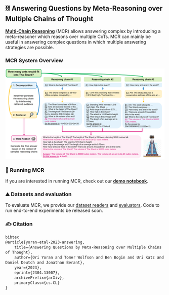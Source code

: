 ## ⛓️ Answering Questions by Meta-Reasoning over Multiple Chains of Thought

[**Multi-Chain Reasoning**](https://arxiv.org/abs/2304.13007) (MCR) allows answering complex by introducing a meta-reasoner which reasons over multiple CoTs. MCR can mainly be useful in answering complex questions in which multiple answering strategies are possible.
### MCR System Overview

![Alt text](images/overview2.png?raw=true "MCR System Overview")

### 🤖 Running MCR
If you are interested in running MCR, check out our [**demo notebook**](https://colab.research.google.com/drive/1JMhy7pPQQzq4T3JR0ksatJPQf5sqCS3K?usp=sharing).

### ⛰️ Datasets and evaluation
To evaluate MCR, we provide our [dataset readers](src/dataset_readers) and [evaluators](src/pred_evaluators). Code to run end-to-end experiments be released soon.

### ✍ Citation

```
bibtex
@article{yoran-etal-2023-answering,
    title={Answering Questions by Meta-Reasoning over Multiple Chains of Thought}, 
    author={Ori Yoran and Tomer Wolfson and Ben Bogin and Uri Katz and Daniel Deutch and Jonathan Berant},
    year={2023},
    eprint={2304.13007},
    archivePrefix={arXiv},
    primaryClass={cs.CL}
}
```

